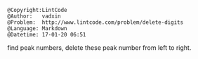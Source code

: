 ```
@Copyright:LintCode
@Author:   vadxin
@Problem:  http://www.lintcode.com/problem/delete-digits
@Language: Markdown
@Datetime: 17-01-20 06:51
```

find peak numbers, delete these peak number from left to right.